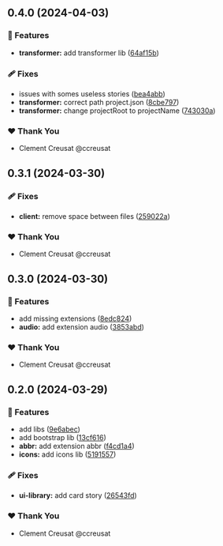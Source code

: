## 0.4.0 (2024-04-03)


### 🚀 Features

- **transformer:** add transformer lib ([64af15b](https://github.com/ccreusat/nx-monorepo/commit/64af15b))

### 🩹 Fixes

- issues with somes useless stories ([bea4abb](https://github.com/ccreusat/nx-monorepo/commit/bea4abb))
- **transformer:** correct path project.json ([8cbe797](https://github.com/ccreusat/nx-monorepo/commit/8cbe797))
- **transformer:** change projectRoot to projectName ([743030a](https://github.com/ccreusat/nx-monorepo/commit/743030a))

### ❤️  Thank You

- Clement Creusat @ccreusat

## 0.3.1 (2024-03-30)


### 🩹 Fixes

- **client:** remove space between files ([259022a](https://github.com/ccreusat/nx-monorepo/commit/259022a))

### ❤️  Thank You

- Clement Creusat @ccreusat

## 0.3.0 (2024-03-30)


### 🚀 Features

- add missing extensions ([8edc824](https://github.com/ccreusat/nx-monorepo/commit/8edc824))
- **audio:** add extension audio ([3853abd](https://github.com/ccreusat/nx-monorepo/commit/3853abd))

### ❤️  Thank You

- Clement Creusat @ccreusat

## 0.2.0 (2024-03-29)


### 🚀 Features

- add libs ([9e6abec](https://github.com/ccreusat/nx-monorepo/commit/9e6abec))
- add bootstrap lib ([13cf616](https://github.com/ccreusat/nx-monorepo/commit/13cf616))
- **abbr:** add extension abbr ([f4cd1a4](https://github.com/ccreusat/nx-monorepo/commit/f4cd1a4))
- **icons:** add icons lib ([5191557](https://github.com/ccreusat/nx-monorepo/commit/5191557))

### 🩹 Fixes

- **ui-library:** add card story ([26543fd](https://github.com/ccreusat/nx-monorepo/commit/26543fd))

### ❤️  Thank You

- Clement Creusat @ccreusat